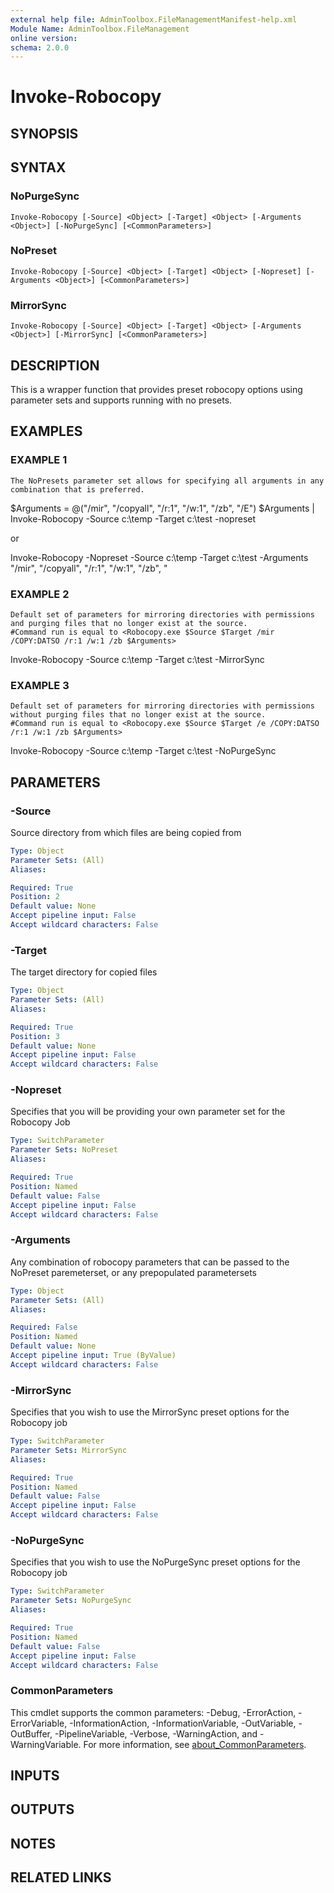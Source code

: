 ```yaml
---
external help file: AdminToolbox.FileManagementManifest-help.xml
Module Name: AdminToolbox.FileManagement
online version:
schema: 2.0.0
---
```


# Invoke-Robocopy

## SYNOPSIS

## SYNTAX

### NoPurgeSync
```
Invoke-Robocopy [-Source] <Object> [-Target] <Object> [-Arguments <Object>] [-NoPurgeSync] [<CommonParameters>]
```

### NoPreset
```
Invoke-Robocopy [-Source] <Object> [-Target] <Object> [-Nopreset] [-Arguments <Object>] [<CommonParameters>]
```

### MirrorSync
```
Invoke-Robocopy [-Source] <Object> [-Target] <Object> [-Arguments <Object>] [-MirrorSync] [<CommonParameters>]
```

## DESCRIPTION
This is a wrapper function that provides preset robocopy options using parameter sets and supports running with no presets.

## EXAMPLES

### EXAMPLE 1
```
The NoPresets parameter set allows for specifying all arguments in any combination that is preferred.
```

$Arguments = @("/mir", "/copyall", "/r:1", "/w:1", "/zb", "/E")
$Arguments | Invoke-Robocopy -Source c:\temp -Target c:\test -nopreset

or

Invoke-Robocopy -Nopreset -Source c:\temp -Target c:\test -Arguments "/mir", "/copyall", "/r:1", "/w:1", "/zb", "

### EXAMPLE 2
```
Default set of parameters for mirroring directories with permissions and purging files that no longer exist at the source.
#Command run is equal to <Robocopy.exe $Source $Target /mir /COPY:DATSO /r:1 /w:1 /zb $Arguments>
```

Invoke-Robocopy -Source c:\temp -Target c:\test -MirrorSync

### EXAMPLE 3
```
Default set of parameters for mirroring directories with permissions without purging files that no longer exist at the source.
#Command run is equal to <Robocopy.exe $Source $Target /e /COPY:DATSO /r:1 /w:1 /zb $Arguments>
```

Invoke-Robocopy -Source c:\temp -Target c:\test -NoPurgeSync

## PARAMETERS

### -Source
Source directory from which files are being copied from

```yaml
Type: Object
Parameter Sets: (All)
Aliases:

Required: True
Position: 2
Default value: None
Accept pipeline input: False
Accept wildcard characters: False
```

### -Target
The target directory for copied files

```yaml
Type: Object
Parameter Sets: (All)
Aliases:

Required: True
Position: 3
Default value: None
Accept pipeline input: False
Accept wildcard characters: False
```

### -Nopreset
Specifies that you will be providing your own parameter set for the Robocopy Job

```yaml
Type: SwitchParameter
Parameter Sets: NoPreset
Aliases:

Required: True
Position: Named
Default value: False
Accept pipeline input: False
Accept wildcard characters: False
```

### -Arguments
Any combination of robocopy parameters that can be passed to the NoPreset paremeterset, or any prepopulated parametersets

```yaml
Type: Object
Parameter Sets: (All)
Aliases:

Required: False
Position: Named
Default value: None
Accept pipeline input: True (ByValue)
Accept wildcard characters: False
```

### -MirrorSync
Specifies that you wish to use the MirrorSync preset options for the Robocopy job

```yaml
Type: SwitchParameter
Parameter Sets: MirrorSync
Aliases:

Required: True
Position: Named
Default value: False
Accept pipeline input: False
Accept wildcard characters: False
```

### -NoPurgeSync
Specifies that you wish to use the NoPurgeSync preset options for the Robocopy job

```yaml
Type: SwitchParameter
Parameter Sets: NoPurgeSync
Aliases:

Required: True
Position: Named
Default value: False
Accept pipeline input: False
Accept wildcard characters: False
```

### CommonParameters
This cmdlet supports the common parameters: -Debug, -ErrorAction, -ErrorVariable, -InformationAction, -InformationVariable, -OutVariable, -OutBuffer, -PipelineVariable, -Verbose, -WarningAction, and -WarningVariable. For more information, see [about_CommonParameters](http://go.microsoft.com/fwlink/?LinkID=113216).

## INPUTS

## OUTPUTS

## NOTES

## RELATED LINKS
